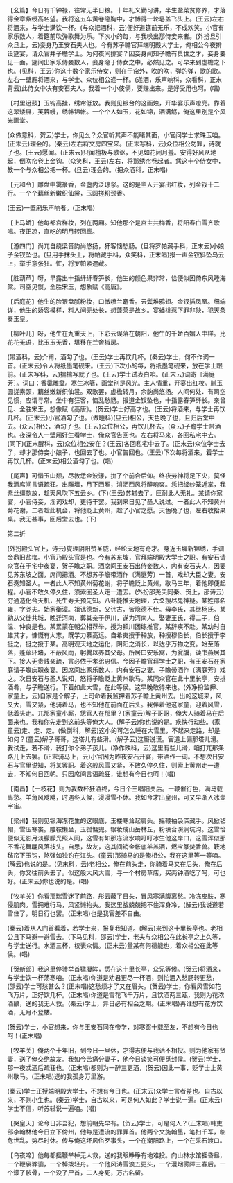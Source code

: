 <!-- { "loadSidebar": true } -->
【幺篇】今日有千钟禄，往常无半日粮。十年礼义勤习讲，半生盐菜贫修养，才落得金章紫绶高名望。我将这五车黄卷隐胸中，才博得一轮皂盖飞头上。(王云)左右将酒来，与学士满饮一杯。(与众把酒科，云)便好道筵前无乐，不成欢笑。小官有家乐数人，着筵前吹弹歌舞为乐。下次小的每，与我唤出那侍妾来者。(外扮旦引众旦上，云)妾身乃王安石夫人也。今有苏子瞻官拜端明殿大学士，俺相公今夜排设筵宴，请众官并子瞻学士。为何夜间排宴？因妾身闻知子瞻有贯世之才，妾身要见一面。筵间出家乐侍妾数人，妾身隐于侍女之中，必然见之。可早来到虚檐之下也。(见科，王云)你这十数个家乐侍女，则在于帘外，吹的吹，弹的弹，歌的歌。左右一壁厢将酒来，与学士、众位相公递一杯。(递酒，乐声响科，众看科，正末背云)此侍女中决有安石夫人。我着一个小伎俩，要赚出来。是好受用也呵。(唱)

【村里迓鼓】玉钩高挂，绣帘低放。我则见银台的这画烛，开华宴乐声嘹亮。靠着这翠矮屏，芙蓉幔，绣帏锦帐。一个个人如玉，花如锦，酒满觞，俺这里别是个风光画堂。

(众做意科，贺云)学士，你见么？众官听其声不能睹其面，小官问学士求珠玉咱。(正末云)理会的。(秦云)左右将文房四宝来。(正末写科，云)众位相公勿罪，诗就了也。(王云)愿闻。(正末云)只闻檀板与歌讴，不见如花闭月羞。安得好风从地起，倒吹帘卷上金钩。(众笑科，王云)左右，将那绣帘卷起者。恁这十个侍女中，教一个与众相公把一杯。(旦云)理会的。(把众酒科，正末唱)

【元和令】雕盘中霭篆香，金盏内泛琼浆。这的是主人开宴出红妆，列金钗十二行。一个个藕丝新嫩织仙裳，玉圆搓粉颈香。

(王云)一壁厢乐声响者。(正末唱)

【上马娇】他每都宫样妆，列在两厢。知他那个是宫主共梅香，将阳春白雪齐歌唱。夜正凉，直吃的明月转回廊。

【游四门】尚兀自绕梁音韵尚悠扬，犴客恼愁肠。(旦将罗帕藏手科，正末云)小娘子金钗坠也。(旦用手抹头上，将帕藏手科，众笑科，正末唱)报一声金钗斜坠乌云上，举手意张狂。忙，将罗帕紧遮藏。

【胜葫芦】呀，早露出十指纤纤春笋长，他生的颜色果非常，恰便似困倚东风睡海棠。司空见惯，全胜宋玉，想象赋《高唐》。

【后庭花】他生的脸银盘腻粉妆，口微喷兰麝香。云鬓堆鸦翅。金钗插凤凰。细端详，他生的娇容模样，料人间无处长，想蓬莱是故乡。宴蟠桃惹下罪非殃，犯天条奏玉皇。

【柳叶儿】呀，他生在九重天上，下彩云误落在朝阳，他生的千娇百媚人中样。比花花无语，比玉玉无香，堪移在兰舍椒房。

(带酒科，云)介甫，酒勾了也。(王云)学士再饮几杯。(秦云)学士，何不作词一首。(正末云)令人将纸墨笔砚来。(王云)下次小的每，将纸墨笔砚来，放在学士跟前。(正末写科，云)揣揣写就了也。(王云)学土试表白咱。(正末云)词寄〔满庭芳〕。词曰：香霭雕盘。寒生冰箸，画堂别是风光。主人情重，开宴出红妆。腻玉圆搓素颈，藕丝嫩新织仙裳。双歌罢，虚檐转月，余韵尚悠扬。人间何处．有司空见惯，应谓寻常。坐中有狂客，恼乱愁肠。报道金钗坠也，十指露春笋纤长。亲曾见、全胜宋玉，想像赋《高唐》。(贺云)学士好高才也。(王云)将酒来，与学士再饮几杯。(正末云)小官酒勾了也。(做睡科)(旦云)相公，天色晚了也，且归后堂中去。(众云)相公，酒勾了也。(王云)众位相公，再饮几杯去。(众云)子瞻学士带酒也。夜深令人一壁厢好生看学士，俺众官告回也。左右将马来，各回私宅中去。(同下)(正末醒科，云)众位相公安在？(王云)各回私宅中去了。(正末云)众位学士去了，却才那侍妾小娘子，也回去了也。小官告回也。(王云)下次每将酒来，着学士再饮几杯。(正末云)相公酒勾了也。(唱)

【尾声】可惜玉山颓，尽教恁金波漾，拚了个前合后仰。终夜劳神将足下央，莫怪我酒席间言语疏狂。出雕墙，月下西厢，消洒西风将醉魂爽。恁把绛纱笼近掌，我紫丝缰款放，趁天风吹下五云乡。(下)(王云)苏轼去了。叵耐此人无礼。某请你家宴，小官侍妾，淫词戏却，更待干罢。我到来日见了圣人说过。一者此人不知黄州菊花谢，二者趁此机会，将他贬上黄州，趁了小官之愿。天色晚了也，左右收拾果桌。我无甚事，回后堂去也。(下)


第二折

(外扮殿头官上，诗云)燮理阴阳赞圣威，经纶天地有奇才。身近玉墀新锦绣，手调金鼎旧盐梅。小官乃殿头官是也。今有苏东坡，官拜端明殿大学士之职。有安石请众官在于宅中夜宴，贺子瞻之职。酒席间王安石出侍妾数人，内有安石夫人，因要见苏东坡之面，席间把酒。不想苏子瞻带酒作〔满庭芳〕一首，戏却大臣之妻。安石奏知圣人。一者此人不知黄州菊花谢，将子瞻贬上黄州，歇马三年，着他即便起程。小官不敢久停久住，须索回圣人走一遭去。(外扮邵尧夫同秦、贺上，邵诗云)穷通造化合天机，死生寿夭预先知。八卦能推天地理，六爻搜尽鬼神疑。某姓邵名雍，字尧夫。始家衡漳。祖讳德新，父讳古，皆隐德不仕。母李氏，其继杨氏。某幼从父徙共城，晚迁河南，葬其亲于伊川，遂为河南人。娶妻王氏，得二子，伯温、仲良是也。某累蒙在朝公相荐举，授为颍川团练推官，某辞疾不赴。某幼时自雄其才，慷慨有大志，既学力慕高远。自希夷授于种放，种授穆伯长，伯长授于李挺之，挺之授于某。高明观天地之运化，阴阳之消长，以达乎万物之变。始至落落，蓬荜环堵，不蔽风雨，躬爨以养其父母。所居曰安乐窝，为瓮牖，读书燕居其下。接人无贵贱亲疏，言必依于孝弟忠信。今因子瞻官拜学士之职，有王安石在家庭请子瞻庆职夜宴。因席间出家乐数人，内有安石之妻。子瞻带酒作〔满庭芳〕戏之。次日安石与圣人说知，怒将子瞻贬上黄州歇马。某同众官在此十里长亭，安排酒肴，与子瞻送行。下着如此大雪，在此等侯。这早晚敢待来也。(外净扮监押、家童上，云)自家是个解子，上司命着我监押着苏子瞻上黄州去。出的这城来，风又大，雪又紧，他骑着马，也不知他在前面在后头。我伴着他这家童，迎着风雪，低着头走。兀那家童小厮，恁官人在那里？(家童云)解子哥哥，俺大人骑着马在后面来也。我和你先走到这前头等俺大人。(解子云)你也说的是。疾快行动些。(家童云)走、走、走。(做倒科，解云)这小的可怎么睡在大雪里，不起来走路，却是如何？(童云)解子哥哥，这塔儿有些滑。(解子云)这厮说谎。官道上偏那塔儿滑。我试走，若不滑，我打你个弟子孩儿。(净作跌科，云)这里有些儿滑，咱打兀那条路儿上去罢。(正末骑马上，云)小官因为昨夜安石开宴，带酒作一词。不想次日安石与官里说知，将某罢职。着这般风雪又紧，不敢久停久住，则索上黄州走一遭去，不知何日回朝。只因席间言语疏狂，谁想有今日也呵！(唱)

【南昌】【一枝花】则为我数杯狂酒终，今日个三唱阳关后。一鞭催行色，满马载离愁。羊角风飕飕，时遇冬天候，漫漫雪不休。我如今才出皇州，可又早渐入冰壶宇宙。

【梁州】我则见银海冻花生的这眼底，玉楼寒耸起肩头。摇鞭袖袅深藏手。风掀毡帽，雪压寒裘。雕鞍懒坐，玉辔慵兜。银妆成山岳林丘，粉填合溪涧坑沟。这雪恰便似无影月淡朦朦光照人间，这雪有如那冻流水响叮叮冰生他这岸口，这雪浑似那不香花舞翩风落枝头。自思，故友，这其间销金帐底羊羔酒，燃宝篆焚香兽。簌地毡帘下玉钩，煞强如独钓在江头。(童云)那骑马的是俺相公，我在这里等一等咱。(解云)也说的是。(见末科，云)老相公，俺在前头走，你骑着马又在后头，俺在后头，你又往前头去了。似这般大风大雪，寻一个村房草店，买两钟酒吃了呵，可也好。(正末云)你也说的是。(唱)

【牧羊关】你看那瑞雪迷了前路，彤云蔽了日头，冒风寒满腹离愁。冷冻皮肤，寒侵肌肉。雪拥难行马，风紧懒抬头。我这里战兢兢把不住浑身冷，(解云)我说道若雪住了，明日行也罢。(正末唱)也是我官差不自由。

(秦云)着从人门首看着，若学士来，报复我知道。(解云)来到这十里长亭也。老相公且下马避一避雪去。(下马见科，邵云)学士，老夫与众相公在此长亭之上久等，与学士送行。水酒三杯，权表众情。(正末云)量某有何德能也，着众相公在此等侯。(唱)

【贺新郎】我这里停骖举首猛凝眸，恁在这十里长亭，众兄等候。(贺云)将酒来，与学士饮一杯荡寒咱。(正末唱)你道是劝君更尽一杯酒，则怕酒入愁肠转更愁，(邵云)学士可愁甚么？(正末唱)这愁烦才了又在眉头。(贺云)学士，你看风雪如花飞万片，正好饮几杯。(正末唱)你道是雪花飞千万片，且饮酒两三瓯，我则为花浓酒酿，送的我无人救。(秦云)学士，异日必有相会之期。(正末唱)再谁想有花方饮酒，无月不登楼。

(贺云)学士，小官想来，你与王安石同在帝学，对寒窗十载至友，不想有今日也呵！(正末唱)

【牧羊关】俺两个十年旧，到今日一旦休，才得志便与我话不相投。则为他家有贤妻，送了俺交绝故友。我如今苦痛分妻子，他今日谈笑可便觅封侯。(贺云)学士，那一夜忒酒后疏狂也。(正末唱)都则为一醉三更酒，(贺云)因此一事，贬学士上黄州歇马。(正未唱)送的我孤身万里游。

(秦云)学士正授端明殿大学士，不想有今日也。(正末云)众学士言者差也。自古以来，不则小生也。(秦云)学士，自古以来，可是何人如此？学士说一遍。(正末云)学士不信，听苏轼说一遍咱。(唱)

【哭皇天】论今日非吾犯，想前朝先早有。(贺云)学士，可是何人？(正末唱)韩吏部李翰林他今日立下傍州，他每是遭流的罪罪首。他两个文施翰墨，笔扫千军，临危世乱，势尽时休。传与俺这坏风俗歹事头，一个在潮阳路上，一个在采石渡口。

【乌夜啼】他每都摇鞭举棹无人救，送的我眼睁睁有地难投。向山林水馆捱昏昼，一个鞭袅骅骝，一个棹拨轻舟。一个他风涛雪浪五更头，一个漫烟雾障三春后。一个漾了骸骨，一个没了尸首，二人身死，万古名留。

